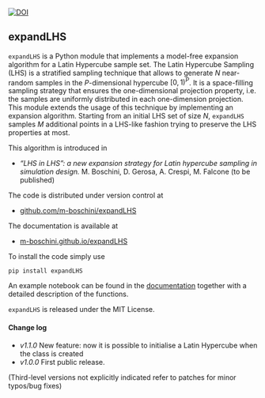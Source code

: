 [![DOI](https://zenodo.org/badge/DOI/10.5281/zenodo.15076931.svg)](https://doi.org/10.5281/zenodo.15076931)

## expandLHS

`expandLHS` is a Python module that implements a model-free expansion algorithm for a Latin Hypercube sample set.
The Latin Hypercube Sampling (LHS) is a stratified sampling technique that allows to generate $N$ near-random samples 
in the $P$-dimensional hypercube $[0, 1)^P$. It is a space-filling sampling strategy that ensures the one-dimensional 
projection property, i.e. the samples are uniformly distributed in each one-dimension projection. This module extends the usage of this technique by implementing an expansion algorithm. Starting from an initial LHS set of size $N$, `expandLHS` samples $M$ additional points in a LHS-like fashion trying to preserve the LHS properties at most.

This algorithm is introduced in
- *“LHS in LHS”: a new expansion strategy for Latin hypercube sampling in simulation design.* 
M. Boschini, D. Gerosa, A. Crespi, M. Falcone (to be published)

The code is distributed under version control at
- [github.com/m-boschini/expandLHS](https://github.com/m-boschini/expandLHS)

The documentation is available at
 - [m-boschini.github.io/expandLHS](https://m-boschini.github.io/expandLHS)

To install the code simply use

    pip install expandLHS

An example notebook can be found in the [documentation](https://m-boschini.github.io/expandLHS) together with a detailed description of the functions.

`expandLHS` is released under the MIT License. 


#### Change log

- *v1.1.0* New feature: now it is possible to initialise a Latin Hypercube when the class is created
- *v1.0.0* First public release.

(Third-level versions not explicitly indicated refer to patches for minor typos/bug fixes)
